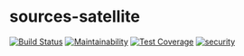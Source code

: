 # sources-satellite

[![Build Status](https://travis-ci.com/RedHatInsights/sources-satellite.svg?branch=master)](https://travis-ci.com/RedHatInsights/sources-satellite)
[![Maintainability](https://api.codeclimate.com/v1/badges/0b7352d45d383de3cfce/maintainability)](https://codeclimate.com/github/RedHatInsights/sources-satellite/maintainability)
[![Test Coverage](https://api.codeclimate.com/v1/badges/0b7352d45d383de3cfce/test_coverage)](https://codeclimate.com/github/RedHatInsights/sources-satellite/test_coverage)
[![security](https://hakiri.io/github/RedHatInsights/sources-satellite/master.svg)](https://hakiri.io/github/RedHatInsights/sources-satellite/master)

